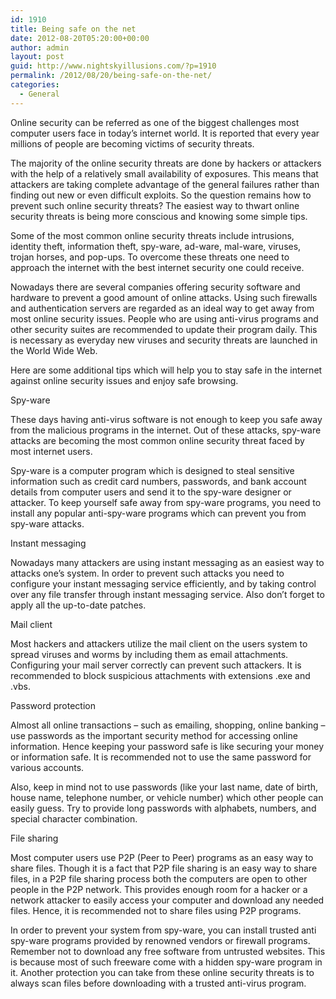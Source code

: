 ```yaml
---
id: 1910
title: Being safe on the net
date: 2012-08-20T05:20:00+00:00
author: admin
layout: post
guid: http://www.nightskyillusions.com/?p=1910
permalink: /2012/08/20/being-safe-on-the-net/
categories:
  - General
---
```

Online security can be referred as one of the biggest challenges most computer users face in today’s internet world. It is reported that every year millions of people are becoming victims of security threats.

The majority of the online security threats are done by hackers or attackers with the help of a relatively small availability of exposures. This means that attackers are taking complete advantage of the general failures rather than finding out new or even difficult exploits. So the question remains how to prevent such online security threats? The easiest way to thwart online security threats is being more conscious and knowing some simple tips.

Some of the most common online security threats include intrusions, identity theft, information theft, spy-ware, ad-ware, mal-ware, viruses, trojan horses, and pop-ups. To overcome these threats one need to approach the internet with the best internet security one could receive.

Nowadays there are several companies offering security software and hardware to prevent a good amount of online attacks. Using such firewalls and authentication servers are regarded as an ideal way to get away from most online security issues. People who are using anti-virus programs and other security suites are recommended to update their program daily. This is necessary as everyday new viruses and security threats are launched in the World Wide Web.

Here are some additional tips which will help you to stay safe in the internet against online security issues and enjoy safe browsing.

Spy-ware

These days having anti-virus software is not enough to keep you safe away from the malicious programs in the internet. Out of these attacks, spy-ware attacks are becoming the most common online security threat faced by most internet users.

Spy-ware is a computer program which is designed to steal sensitive information such as credit card numbers, passwords, and bank account details from computer users and send it to the spy-ware designer or attacker. To keep yourself safe away from spy-ware programs, you need to install any popular anti-spy-ware programs which can prevent you from spy-ware attacks.

Instant messaging

Nowadays many attackers are using instant messaging as an easiest way to attacks one’s system. In order to prevent such attacks you need to configure your instant messaging service efficiently, and by taking control over any file transfer through instant messaging service. Also don’t forget to apply all the up-to-date patches.

Mail client

Most hackers and attackers utilize the mail client on the users system to spread viruses and worms by including them as email attachments. Configuring your mail server correctly can prevent such attackers. It is recommended to block suspicious attachments with extensions .exe and .vbs.

Password protection

Almost all online transactions &#8211; such as emailing, shopping, online banking &#8211; use passwords as the important security method for accessing online information. Hence keeping your password safe is like securing your money or information safe. It is recommended not to use the same password for various accounts.

Also, keep in mind not to use passwords (like your last name, date of birth, house name, telephone number, or vehicle number) which other people can easily guess. Try to provide long passwords with alphabets, numbers, and special character combination.

File sharing

Most computer users use P2P (Peer to Peer) programs as an easy way to share files. Though it is a fact that P2P file sharing is an easy way to share files, in a P2P file sharing process both the computers are open to other people in the P2P network. This provides enough room for a hacker or a network attacker to easily access your computer and download any needed files. Hence, it is recommended not to share files using P2P programs.

In order to prevent your system from spy-ware, you can install trusted anti spy-ware programs provided by renowned vendors or firewall programs. Remember not to download any free software from untrusted websites. This is because most of such freeware come with a hidden spy-ware program in it. Another protection you can take from these online security threats is to always scan files before downloading with a trusted anti-virus program.